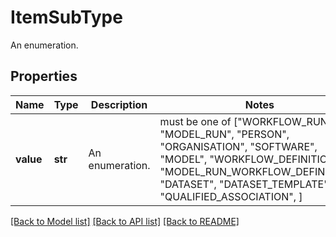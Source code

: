 # ItemSubType

An enumeration.

## Properties
Name | Type | Description | Notes
------------ | ------------- | ------------- | -------------
**value** | **str** | An enumeration. |  must be one of ["WORKFLOW_RUN", "MODEL_RUN", "PERSON", "ORGANISATION", "SOFTWARE", "MODEL", "WORKFLOW_DEFINITION", "MODEL_RUN_WORKFLOW_DEFINITION", "DATASET", "DATASET_TEMPLATE", "QUALIFIED_ASSOCIATION", ]

[[Back to Model list]](../README.md#documentation-for-models) [[Back to API list]](../README.md#documentation-for-api-endpoints) [[Back to README]](../README.md)


